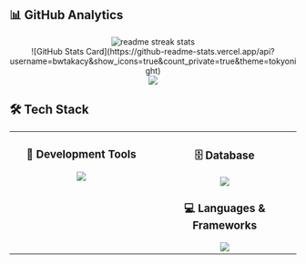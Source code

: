 
## 📊 **GitHub Analytics**

<div align="center">
  <img src="https://github-readme-streak-stats.herokuapp.com/?user=bwtakacy&theme=transparent&border_radius=10&starting_year=2020" alt="readme streak stats" />
</div>

<div align="center">
![GitHub Stats Card](https://github-readme-stats.vercel.app/api?username=bwtakacy&show_icons=true&count_private=true&theme=tokyonight)
</div>

<div align="center">
  <img src="https://github-readme-activity-graph.vercel.app/graph?username=bwtakacy&custom_title=User's%20GitHub%20Activity%20Graph&bg_color=0d1117&color=58a6ff&line=58a6ff&point=58a6ff&area=true&hide_border=true" />
</div>

## 🛠️ **Tech Stack**

<table align="center">
<tr>
<td width="50%" align="center" valign="top">

### 🔧  **Development Tools**
<img src="https://skillicons.dev/icons?i=vim,git,github,cursor" />

</td>
<td width="50%" align="center" valign="top">

### 🗄️  **Database**
<img src="https://skillicons.dev/icons?i=postgresql" />

### 💻  **Languages & Frameworks**
<img src="https://skillicons.dev/icons?i=python,c" />

</td>
</tr>
</table>

<!--
**bwtakacy/bwtakacy** is a ✨ _special_ ✨ repository because its `README.md` (this file) appears on your GitHub profile.

Here are some ideas to get you started:

- 🔭 I’m currently working on ...
- 🌱 I’m currently learning ...
- 👯 I’m looking to collaborate on ...
- 🤔 I’m looking for help with ...
- 💬 Ask me about ...
- 📫 How to reach me: ...
- 😄 Pronouns: ...
- ⚡ Fun fact: ...
-->
